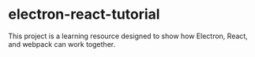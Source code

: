# electron-react-tutorial

This project is a learning resource designed to show how Electron, React, and webpack can work together.

